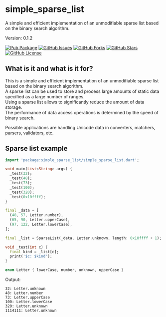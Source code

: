# simple_sparse_list

A simple and efficient implementation of an unmodifiable sparse list based on the binary search algorithm.

Version: 0.1.2

[![Pub Package](https://img.shields.io/pub/v/simple_sparse_list.svg)](https://pub.dev/packages/simple_sparse_list)
[![GitHub Issues](https://img.shields.io/github/issues/mezoni/simple_sparse_list.svg)](https://github.com/mezoni/simple_sparse_list/issues)
[![GitHub Forks](https://img.shields.io/github/forks/mezoni/simple_sparse_list.svg)](https://github.com/mezoni/simple_sparse_list/forks)
[![GitHub Stars](https://img.shields.io/github/stars/mezoni/simple_sparse_list.svg)](https://github.com/mezoni/simple_sparse_list/stargazers)
[![GitHub License](https://img.shields.io/badge/License-BSD_3--Clause-blue.svg)](https://raw.githubusercontent.com/mezoni/simple_sparse_list/main/LICENSE)

## What is it and what is it for?

This is a simple and efficient implementation of an unmodifiable sparse list based on the binary search algorithm.  
A sparse list can be used to store and process large amounts of static data specified as a large number of ranges.  
Using a sparse list allows to significantly reduce the amount of data storage.  
The performance of data access operations is determined by the speed of binary search.

Possible applications are handling Unicode data in converters, matchers, parsers, validators, etc.

## Sparse list example

```dart
import 'package:simple_sparse_list/simple_sparse_list.dart';

void main(List<String> args) {
  _test(32);
  _test(48);
  _test(73);
  _test(100);
  _test(320);
  _test(0x10ffff);
}

final _data = [
  (48, 57, Letter.number),
  (65, 90, Letter.upperCase),
  (97, 122, Letter.lowerCase),
];

final _list = SparseList(_data, Letter.unknown, length: 0x10ffff + 1);

void _test(int c) {
  final kind = _list[c];
  print('$c: $kind');
}

enum Letter { lowerCase, number, unknown, upperCase }

```

Output:

```
32: Letter.unknown
48: Letter.number
73: Letter.upperCase
100: Letter.lowerCase
320: Letter.unknown
1114111: Letter.unknown
```

